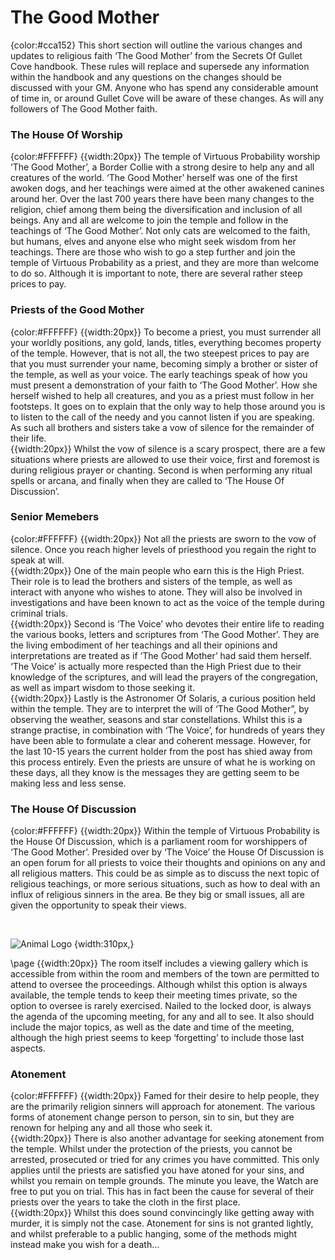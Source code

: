 # The Good Mother
{color:#cca152}
This short section will outline the various changes and updates to religious faith ‘The Good Mother’ from the Secrets Of Gullet Cove handbook. These rules will replace and supersede any information within the handbook and any questions on the changes should be discussed with your GM. Anyone who has spend any considerable amount of time in, or around Gullet Cove will be aware of these changes. As will any followers of The Good Mother faith.

### The House Of Worship
{color:#FFFFFF}
{{width:20px}} The temple of Virtuous Probability worship ‘The Good Mother’, a Border Collie with a strong desire to help any and all creatures of the world. ‘The Good Mother’ herself was one of the first awoken dogs, and her teachings were aimed at the other awakened canines around her. Over the last 700 years there have been many changes to the religion, chief among them being the diversification and inclusion of all beings. Any and all are welcome to join the temple and follow in the teachings of ‘The Good Mother’. Not only cats are welcomed to the faith, but humans, elves and anyone else who might seek wisdom from her teachings. There are those who wish to go a step further and join the temple of Virtuous Probability as a priest, and they are more than welcome to do so. Although it is important to note, there are several rather steep prices to pay. 

### Priests of the Good Mother
{color:#FFFFFF}
{{width:20px}} To become a priest, you must surrender all your worldly positions, any gold, lands, titles, everything becomes property of the temple. However, that is not all, the two steepest prices to pay are that you must surrender your name, becoming simply a brother or sister of the temple, as well as your voice. The early teachings speak of how you must present a demonstration of your faith to ‘The Good Mother’. How she herself wished to help all creatures, and you as a priest must follow in her footsteps. It goes on to explain that the only way to help those around you is to listen to the call of the needy and you cannot listen if you are speaking. As such all brothers and sisters take a vow of silence for the remainder of their life.
<br>
{{width:20px}} Whilst the vow of silence is a scary prospect, there are a few situations where priests are allowed to use their voice, first and foremost is during religious prayer or chanting. Second is when performing any ritual spells or arcana, and finally when they are called to ‘The House Of Discussion’.

### Senior Memebers
{color:#FFFFFF}
{{width:20px}} Not all the priests are sworn to the vow of silence. Once you reach higher levels of priesthood you regain the right to speak at will. <br>
{{width:20px}} One of the main people who earn this is the High Priest. Their role is to lead the brothers and sisters of the temple, as well as interact with anyone who wishes to atone. They will also be involved in investigations and have been known to act as the voice of the temple during criminal trials. <br>
{{width:20px}} Second is ‘The Voice’ who devotes their entire life to reading the various books, letters and scriptures from ‘The Good Mother’. They are the living embodiment of her teachings and all their opinions and interpretations are treated as if ‘The Good Mother’ had said them herself. ‘The Voice’ is actually more respected than the High Priest due to their knowledge of the scriptures, and will lead the prayers of the congregation, as well as impart wisdom to those seeking it.<br>
{{width:20px}} Lastly is the Astronomer Of Solaris, a curious position held within the temple. They are to interpret the will of ‘The Good Mother”, by observing the weather, seasons and star constellations. Whilst this is a strange practise, in combination with ‘The Voice’, for hundreds of years they have been able to formulate a clear and coherent message. However, for the last 10-15 years the current holder from the post has shied away from this process entirely. Even the priests are unsure of what he is working on these days, all they know is the messages they are getting seem to be making less and less sense. 



### The House Of Discussion
{color:#FFFFFF}
{{width:20px}} Within the temple of Virtuous Probability is the House Of Discussion, which is a parliament room for worshippers of ‘The Good Mother’. Presided over by ‘The Voice’ the House Of Discussion is an open forum for all priests to voice their thoughts and opinions on any and all religious matters. This could be as simple as to discuss the next topic of religious teachings, or more serious situations, such as how to deal with an influx of religious sinners in the area. Be they big or small issues, all are given the opportunity to speak their views.<br>

<Br>


![Animal Logo](https://i.imgur.com/Kztjmy4.png) {width:310px,}


\page
{{width:20px}} The room itself includes a viewing gallery which is accessible from within the room and members of the town are permitted to attend to oversee the proceedings. Although whilst this option is always available, the temple tends to keep their meeting times private, so the option to oversee is rarely exercised. Nailed to the locked door, is always the agenda of the upcoming meeting, for any and all to see. It also should include the major topics, as well as the date and time of the meeting, although the high priest seems to keep ‘forgetting’ to include those last aspects. 



### Atonement
{color:#FFFFFF}
{{width:20px}} Famed for their desire to help people, they are the primarily religion sinners will approach for atonement. The various forms of atonement change person to person, sin to sin, but they are renown for helping any and all those who seek it.<br>
{{width:20px}} There is also another advantage for seeking atonement from the temple. Whilst under the protection of the priests, you cannot be arrested, prosecuted or tried for any crimes you have committed. This only applies until the priests are satisfied you have atoned for your sins, and whilst you remain on temple grounds. The minute you leave, the Watch are free to put you on trial. This has in fact been the cause for several of their priests over the years to take the cloth in the first place. <br>
{{width:20px}} Whilst this does sound convincingly like getting away with murder, it is simply not the case. Atonement for sins is not granted lightly, and whilst preferable to a public hanging, some of the methods might instead make you wish for a death…


